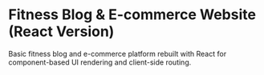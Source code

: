 # Fitness Blog & E-commerce Website (React Version)

Basic fitness blog and e-commerce platform rebuilt with React for component-based UI rendering and client-side routing.
